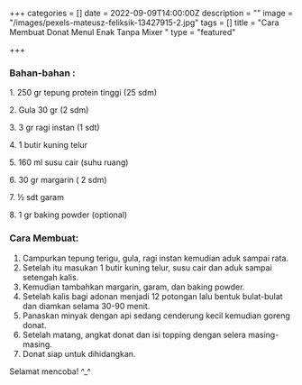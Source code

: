 +++
categories = []
date = 2022-09-09T14:00:00Z
description = ""
image = "/images/pexels-mateusz-feliksik-13427915-2.jpg"
tags = []
title = "Cara Membuat Donat Menul Enak Tanpa Mixer "
type = "featured"

+++
### Bahan-bahan :

1\. 250 gr tepung protein tinggi (25 sdm)

2\. Gula 30 gr (2 sdm)

3\. 3 gr ragi instan (1 sdt)

4\. 1 butir kuning telur

5\. 160 ml susu cair (suhu ruang)

6\. 30 gr margarin ( 2 sdm)

7\. ½ sdt garam

8\. 1 gr baking powder (optional)

### Cara Membuat:

1. Campurkan tepung terigu, gula, ragi instan kemudian aduk sampai rata.
2. Setelah itu masukan 1 butir kuning telur, susu cair dan aduk sampai setengah kalis.
3. Kemudian tambahkan margarin, garam, dan baking powder.
4. Setelah kalis bagi adonan menjadi 12 potongan lalu bentuk bulat-bulat dan diamkan selama 30-90 menit.
5. Panaskan minyak dengan api sedang cenderung kecil kemudian goreng donat.
6. Setelah matang, angkat donat dan isi topping dengan selera masing-masing.
7. Donat siap untuk dihidangkan.

Selamat mencoba! ^_^